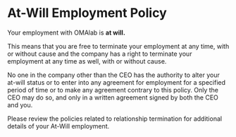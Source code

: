# At-Will Employment Policy

Your employment with OMAlab is **at will.**

This means that you are free to terminate your employment at any time, with or without cause and the company has a right to terminate your employment at any time as well, with or without cause.

No one in the company other than the CEO has the authority to alter your at-will status or to enter into any agreement for employment for a specified period of time or to make any agreement contrary to this policy. Only the CEO may do so, and only in a written agreement signed by both the CEO and you.

Please review the policies related to relationship termination for additional details of your At-Will employment.

